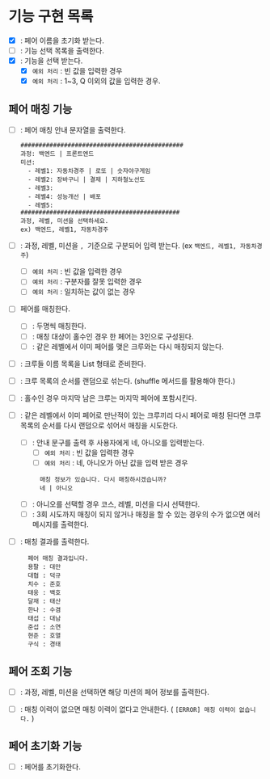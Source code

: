 # 기능 구현 목록
- [X] : 페어 이름을 초기화 받는다.
- [ ] : 기능 선택 목록을 출력한다.
- [X] : 기능을 선택 받는다.
  - [X] `예외 처리` : 빈 값을 입력한 경우
  - [X] `예외 처리` : 1~3, Q 이외의 값을 입력한 경우.

## 페어 매칭 기능
- [ ] : 페어 매칭 안내 문자열을 출력한다.
    ```
    #############################################
    과정: 백엔드 | 프론트엔드
    미션:
      - 레벨1: 자동차경주 | 로또 | 숫자야구게임
      - 레벨2: 장바구니 | 결제 | 지하철노선도
      - 레벨3: 
      - 레벨4: 성능개선 | 배포
      - 레벨5: 
    ############################################
    과정, 레벨, 미션을 선택하세요.
    ex) 백엔드, 레벨1, 자동차경주
    ```
- [ ] : 과정, 레벨, 미션을 `, `기준으로 구분되어 입력 받는다. (ex `백엔드, 레벨1, 자동차경주`)
  - [ ] `예외 처리` : 빈 값을 입력한 경우
  - [ ] `예외 처리` : 구분자를 잘못 입력한 경우
  - [ ] `예외 처리` : 일치하는 값이 없는 경우
- [ ] 페어를 매칭한다.
  - [ ] : 두명씩 매칭한다.
  - [ ] : 매칭 대상이 홀수인 경우 한 페어는 3인으로 구성된다.
  - [ ] : 같은 레벨에서 이미 페어를 맺은 크루와는 다시 매칭되지 않는다.

- [ ] : 크루들 이름 목록을 List<String> 형태로 준비한다.
- [ ] : 크루 목록의 순서를 랜덤으로 섞는다. (shuffle 메서드를 활용해야 한다.)
- [ ] : 홀수인 경우 마지막 남은 크루는 마지막 페어에 포함시킨다.

- [ ] : 같은 레벨에서 이미 페어로 만난적이 있는 크루끼리 다시 페어로 매칭 된다면 크루 목록의 순서를 다시 랜덤으로 섞어서 매칭을 시도한다.
  - [ ] : 안내 문구를 출력 후 사용자에게 네, 아니오를 입력받는다.
    - [ ] `예외 처리` : 빈 값을 입력한 경우 
    - [ ] `예외 처리` : 네, 아니오가 아닌 값을 입력 받은 경우
    ```text
      매칭 정보가 있습니다. 다시 매칭하시겠습니까?
      네 | 아니오
    ```
  - [ ] : 아니오를 선택할 경우 코스, 레벨, 미션을 다시 선택한다.
  - [ ] : 3회 시도까지 매칭이 되지 않거나 매칭을 할 수 있는 경우의 수가 없으면 에러 메시지를 출력한다.

- [ ] : 매칭 결과를 출력한다.
  ```text
    페어 매칭 결과입니다.
    용팔 : 대만
    대협 : 덕규
    치수 : 준호
    태웅 : 백호
    달재 : 태산
    한나 : 수겸
    태섭 : 대남
    준섭 : 소연
    현준 : 호열
    구식 : 경태
  ```

## 페어 조회 기능
- [ ] : 과정, 레벨, 미션을 선택하면 해당 미션의 페어 정보를 출력한다.
- [ ] : 매칭 이력이 없으면 매칭 이력이 없다고 안내한다. ( `[ERROR] 매칭 이력이 없습니다.` )


## 페어 초기화 기능
- [ ] : 페어를 초기화한다.

